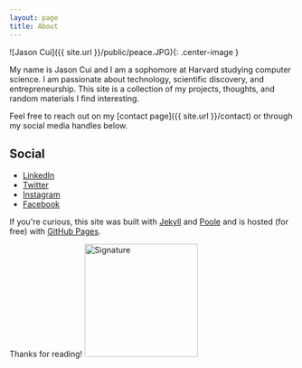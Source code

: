 ```yaml
---
layout: page
title: About
---
```


![Jason Cui]({{ site.url }}/public/peace.JPG){: .center-image }

My name is Jason Cui and I am a sophomore at Harvard studying computer science. I am passionate about technology, scientific discovery, and entrepreneurship. This site is a collection of my projects, thoughts, and random materials I find interesting.

Feel free to reach out on my [contact page]({{ site.url }}/contact) or through my social media handles below.

## Social

* [LinkedIn](https://www.linkedin.com/in/jasonscui)
* [Twitter](https://www.twitter.com/JasonSCui)
* [Instagram](https://www.instagram.com/JasonSCui)
* [Facebook](https://www.facebook.com/JasonSCui)

If you're curious, this site was built with [Jekyll](http://jekyllrb.com) and [Poole](http://getpoole.com/) and is hosted (for free) with [GitHub Pages](https://pages.github.com).

Thanks for reading!
<img src="signature.jpg" alt="Signature" style="width: 200px;"/>
